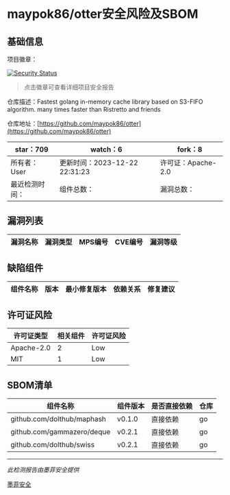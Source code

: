 # maypok86/otter安全风险及SBOM

## 基础信息

项目徽章：

[![Security Status](https://www.murphysec.com/platform3/v31/badge/1739354625825386496.svg)](https://www.murphysec.com/console/report/1739354554648047616/1739354625825386496)

> 点击徽章可查看详细项目安全报告

仓库描述：Fastest golang in-memory cache library based on S3-FIFO algorithm. many times faster than Ristretto and friends

仓库地址：[https://github.com/maypok86/otter](https://github.com/maypok86/otter)

| star：709 | watch：6 | fork：8 |
| ----------- | -------------- | ------------ |
| 所有者：User | 更新时间：2023-12-22 22:31:23 | 许可证：Apache-2.0 |
| 最近检测时间： | 组件总数： | 漏洞总数： |




## 漏洞列表

| 漏洞名称 | 漏洞类型 | MPS编号 | CVE编号 | 漏洞等级 |
| ------- | ------ | ------- | ------ | ----- |





## 缺陷组件

| 组件名称 | 版本 | 最小修复版本 | 依赖关系 | 修复建议 |
| -------- | ---- | ------------ | -------- | -------- |





## 许可证风险

| 许可证类型 | 相关组件 | 许可证风险 |
| ---------- | -------- | ---------- |
|Apache-2.0|2|Low|
|MIT|1|Low|




## SBOM清单

| 组件名称 | 组件版本 | 是否直接依赖 | 仓库 |
| -------- | -------- | ------------ | ---- |
|github.com/dolthub/maphash|v0.1.0|直接依赖|go|
|github.com/gammazero/deque|v0.2.1|直接依赖|go|
|github.com/dolthub/swiss|v0.2.1|直接依赖|go|


------

*此检测报告由墨菲安全提供*

[墨菲安全](www.murphysec.com)